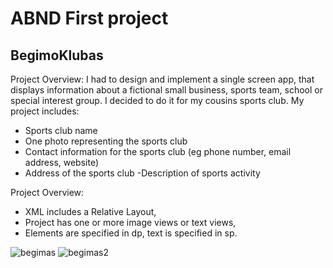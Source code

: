 # ABND First project
## BegimoKlubas
Project Overview:
I had to design and implement a single screen app, that displays information about a fictional small business, sports team, school or special interest group. I decided to do it for my cousins sports club. 
My project includes:
- Sports club name
- One photo representing the sports club
- Contact information for the sports club (eg phone number, email address, website)
- Address of the sports club
 -Description of sports activity
 
 Project Overview:
 - XML  includes a Relative Layout, 
 - Project has one or more image views or text views, 
 - Elements are specified in dp, text is specified in sp.


![begimas](https://user-images.githubusercontent.com/26045797/55034363-fec35a80-501d-11e9-9aa6-f1aef5eb601f.png)
![begimas2](https://user-images.githubusercontent.com/26045797/55034633-8dd07280-501e-11e9-8f93-bbaa46376354.png)
